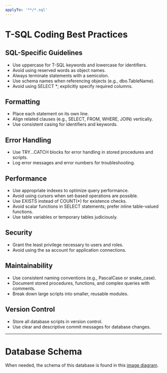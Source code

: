 ```yaml
---
applyTo: '**/*.sql'
---
```

# T-SQL Coding Best Practices

## SQL-Specific Guidelines
- Use uppercase for T-SQL keywords and lowercase for identifiers.
- Avoid using reserved words as object names.
- Always terminate statements with a semicolon.
- Use schema names when referencing objects (e.g., dbo.TableName).
- Avoid using SELECT *; explicitly specify required columns.

## Formatting
- Place each statement on its own line.
- Align related clauses (e.g., SELECT, FROM, WHERE, JOIN) vertically.
- Use consistent casing for identifiers and keywords.

## Error Handling
- Use TRY...CATCH blocks for error handling in stored procedures and scripts.
- Log error messages and error numbers for troubleshooting.

## Performance
- Use appropriate indexes to optimize query performance.
- Avoid using cursors when set-based operations are possible.
- Use EXISTS instead of COUNT(*) for existence checks.
- Avoid scalar functions in SELECT statements; prefer inline table-valued functions.
- Use table variables or temporary tables judiciously.

## Security
- Grant the least privilege necessary to users and roles.
- Avoid using the sa account for application connections.

## Maintainability
- Use consistent naming conventions (e.g., PascalCase or snake_case).
- Document stored procedures, functions, and complex queries with comments.
- Break down large scripts into smaller, reusable modules.

## Version Control
- Store all database scripts in version control.
- Use clear and descriptive commit messages for database changes.

---
# Database Schema
When needed, the schema of this database is found in this [image diagram](/data-engineer/sample-db-schema.png).
